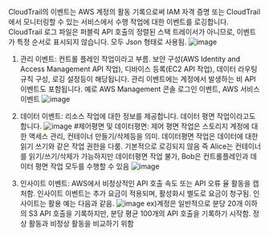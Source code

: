 CloudTrail의 이벤트는 AWS 계정의 활동 기록으로써 IAM 자격 증명 또는 CloudTrail에서 모니터링할 수 있는 서비스에서 수행 작업에 대한 이벤트를 로깅합니다.
CloudTrail 로그 파일은 퍼블릭 API 호출의 정렬된 스택 트레이서가 아니므로, 이벤트가 특정 순서로 표시되지 않습니다. 모두 Json 형태로 사용됨.
![image](https://github.com/jaehwanjoa/jae_aws/assets/90813478/83821812-72ae-409e-a32d-cc0f5170832c)

1. 관리 이벤트:
컨트롤 플레인 작업이라고 부름. 보안 구성(AWS Identity and Access Management API 작업), 디바이스 등록(EC2 API 작업), 데이터 라우팅 규칙 구성, 로깅 설정등이 해당됩니다.
관리 이벤트에는 계정에서 발생하는 비 API 이벤트도 포함됩니다. 예로 AWS Management 콘솔 로그인 이벤트, AWS 서비스 이벤트
![image](https://github.com/jaehwanjoa/jae_aws/assets/90813478/159e781e-a79b-492d-8220-74d6e51b203a)

2. 데이터 이벤트:
리소스 작업에 대한 정보를 제공합니다. 데이터 평면 작업이라고도 합니다.
![image](https://github.com/jaehwanjoa/jae_aws/assets/90813478/3d3bbaf2-8223-481d-906d-159b674e58e4)
#제어평면 및 데이터평면: 제어 평면 작업은 스토리지 계정에 대한 액세스 관리, 컨테이너 만들기/삭제등을 의미. 데이터평면 작업은 데이터에 대한 읽기 쓰기와 같은 작업 권한을 다룸. 기본적으로 로깅되지 않음
즉 Alice는 컨테이너를 읽기/쓰기/삭제가 가능하지만 데이터평면 작업 불가, Bob은 컨트롤플레인과 데이터 평면 작업 모두를 수행할 수 있음
![image](https://github.com/jaehwanjoa/jae_aws/assets/90813478/f014feb5-9f80-4365-8c3e-8d079311a453)

4. 인사이트 이벤트:
AWS에서 비정상적인 API 호출 속도 또는 API 오류 율 활동을 캡처함. 인사이트 이벤트는 추가 요금이 적용되며, 활성화시 별도로 요금이 청구됨. 인사이트는 활용 예는 다음과 같음.
![image](https://github.com/jaehwanjoa/jae_aws/assets/90813478/f533a887-f69d-474d-83e4-af49abeac7e7)
ex)계정은 일반적으로 분당 20개 이하의 S3 API 호출을 기록하지만, 분당 평균 100개의 API 호출을 기록하기 시작함. 정상 활동과 비정상 활동을 비교하기 위함



